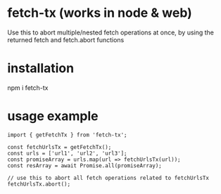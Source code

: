 # fetch-tx (works in node & web)

Use this to abort multiple/nested fetch operations at once, by using the returned fetch and fetch.abort functions

# installation

npm i fetch-tx

# usage example

```
import { getFetchTx } from 'fetch-tx';

const fetchUrlsTx = getFetchTx();
const urls = ['url1', 'url2', 'url3'];
const promiseArray = urls.map(url => fetchUrlsTx(url));
const resArray = await Promise.all(promiseArray);

// use this to abort all fetch operations related to fetchUrlsTx
fetchUrlsTx.abort();
```
